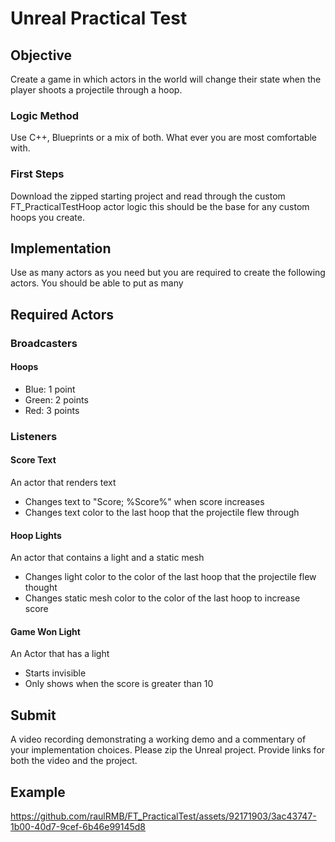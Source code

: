 # Unreal Practical Test

## Objective
Create a game in which actors in the world will change their state when the player shoots a projectile through a hoop.

### Logic Method
Use C++, Blueprints or a mix of both.  What ever you are most comfortable with.

### First Steps
Download the zipped starting project and read through the custom FT_PracticalTestHoop actor logic this should be the base for any custom hoops you create. 

## Implementation
Use as many actors as you need but you are required to create the following actors. You should be able to put as many 

## Required Actors

### Broadcasters
#### Hoops
 - Blue: 1 point
 - Green: 2 points
 - Red: 3 points

### Listeners
#### Score Text
An actor that renders text
 - Changes text to "Score; %Score%" when score increases
 - Changes text color to the last hoop that the projectile flew through

#### Hoop Lights
An actor that contains a light and a static mesh
 - Changes light color to the color of the last hoop that the projectile flew thought
 - Changes static mesh color to the color of the last hoop to increase score

#### Game Won Light
An Actor that has a light
 - Starts invisible
 - Only shows when the score is greater than 10

## Submit
A video recording demonstrating a working demo and a commentary of your implementation choices. Please zip the Unreal project. Provide links for both the video and the project.

## Example

https://github.com/raulRMB/FT_PracticalTest/assets/92171903/3ac43747-1b00-40d7-9cef-6b46e99145d8

